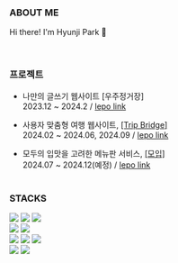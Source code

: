

###  ABOUT ME
Hi there! I'm Hyunji Park 💖
<br>




<br>

### 프로젝트
- 나만의 글쓰기 웹사이트 [우주정거장] <br>
    2023.12 ~ 2024.2 / [lepo link](https://github.com/space-station-web/SpaceStation-Server)

- 사용자 맞춤형 여행 웹사이트, [[Trip Bridge]](https://tripbridge.co.kr/)<br> 
    2024.02 ~ 2024.06, 2024.09 / [lepo link](https://github.com/Swyp-team10/molip-backend)   

- 모두의 입맛을 고려한 메뉴판 서비스, [[모입]](https://www.molip.site/home) <br>
    2024.07 ~ 2024.12(예정) / [lepo link](https://github.com/Swyp-team10/molip-backend)<br><br>


### STACKS
<p>
  <img src="https://img.shields.io/badge/Java-007396?style=flat-square&logo=Java&logoColor=white"/></a>
  <img src="https://img.shields.io/badge/Python-3766AB?style=flat-square&logo=Python&logoColor=white"/></a>
  <img src="https://img.shields.io/badge/Javascript-ffb13b?style=flat-square&logo=javascript&logoColor=white"/></a>
  <br>
  <img src="https://img.shields.io/badge/Spring-6DB33F?style=flat-square&logo=Spring&logoColor=white"/></a>
  <img src="https://img.shields.io/badge/SpringBoot-6DB33F?style=flat-square&logo=SpringBoot&logoColor=white"/></a>
  <br>
  <img src="https://img.shields.io/badge/react-61DAFB?style=flat-square&logo=React&logoColor=black"></a>
  <img src="https://img.shields.io/badge/Node.js-339933?style=flat-square&logo=Node.js&logoColor=white"/></a>
  <img src="https://img.shields.io/badge/Express-000000?style=flat-square&logo=Express&logoColor=white"/></a>
  <br>
  <img src="https://img.shields.io/badge/mysql-4479A1?style=flat-square&logo=mysql&logoColor=white"></a>
  <img src="https://img.shields.io/badge/amazonaws-232F3E?style=flat-square&logo=amazonaws&logoColor=white"></a>
  <br>

<!-- <img src="https://img.shields.io/badge/Swift-F05138?style=flat-square&logo=Swift&logoColor=white"/></a> -->
</p>